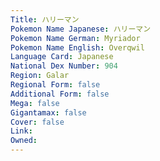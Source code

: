 ```yaml
---
﻿Title: ハリーマン
Pokemon Name Japanese: ハリーマン
Pokemon Name German: Myriador
Pokemon Name English: Overqwil
Language Card: Japanese
National Dex Number: 904
Region: Galar
Regional Form: false
Additional Form: false
Mega: false
Gigantamax: false
Cover: false
Link: 
Owned: 
---
```

